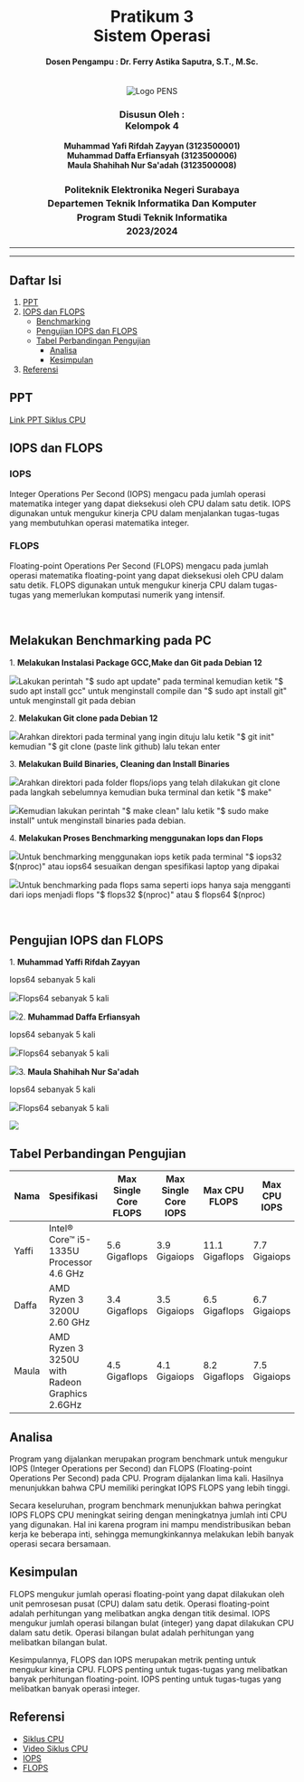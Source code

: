 <div align="center">
  <h1 style="text-align: center;font-weight: bold">Pratikum 3<br>Sistem Operasi</h1>
  <h4 style="text-align: center;">Dosen Pengampu : Dr. Ferry Astika Saputra, S.T., M.Sc.</h4>
</div>
<br/>
<div align="center">
  <img src="https://upload.wikimedia.org/wikipedia/id/4/44/Logo_PENS.png" alt="Logo PENS">
  <h3 style="text-align: center;">Disusun Oleh : <br>Kelompok 4</h3>
  <p style="text-align: center;">
    <strong>Muhammad Yafi Rifdah Zayyan (3123500001)</strong><br>
    <strong>Muhammad Daffa Erfiansyah (3123500006)</strong><br>
    <strong>Maula Shahihah Nur Sa'adah (3123500008)</strong>
  </p>

<h3 style="text-align: center;line-height: 1.5">Politeknik Elektronika Negeri Surabaya<br>Departemen Teknik Informatika Dan Komputer<br>Program Studi Teknik Informatika<br>2023/2024</h3>
  <hr><hr>
</div>

## Daftar Isi

1. [PPT](#ppt)
2. [IOPS dan FLOPS](#iops-flops)
   - [Benchmarking](#benchmarking)
   - [Pengujian IOPS dan FLOPS](#pengujian-iops-flops)
   - [Tabel Perbandingan Pengujian](#tabel-perbandingan-pengujian)
     - [Analisa](#analisa-pengujian)
     - [Kesimpulan](#kesimpulan)
3. [Referensi](#referensi)

## PPT
[Link PPT Siklus CPU](https://www.canva.com/design/DAF_RTHy4wk/7QWlAIIeue3ksGOfXBmg9Q/edit?utm_content=DAF_RTHy4wk&utm_campaign=designshare&utm_medium=link2&utm_source=sharebutton)
</br>

## IOPS dan FLOPS

<h3>IOPS</h3>

<p>Integer Operations Per Second (IOPS) mengacu pada jumlah operasi matematika integer yang dapat dieksekusi oleh CPU dalam satu detik. IOPS digunakan untuk mengukur kinerja CPU dalam menjalankan tugas-tugas yang membutuhkan operasi matematika integer.</p>

<h3>FLOPS</h3>

<p>Floating-point Operations Per Second (FLOPS) mengacu pada jumlah operasi matematika floating-point yang dapat dieksekusi oleh CPU dalam satu detik. FLOPS digunakan untuk mengukur kinerja CPU dalam tugas-tugas yang memerlukan komputasi numerik yang intensif.</p>
</br>

## Melakukan Benchmarking pada PC

<p>1.  <strong>Melakukan Instalasi Package GCC,Make dan Git pada Debian 12</strong></p>
<img src="img/sudo-apt-update.png"
<p>Lakukan perintah "$ sudo apt update" pada terminal kemudian ketik "$ sudo apt install gcc" untuk menginstall compile dan "$ sudo apt install git" untuk menginstall git pada debian</p>

<p>2. <strong>Melakukan Git clone pada Debian 12</strong></p>
<img src="img/git-clone.png"
<p>Arahkan direktori pada terminal yang ingin dituju lalu ketik "$ git init" kemudian "$ git clone (paste link github) lalu tekan enter</p>

<p>3. <strong>Melakukan Build Binaries, Cleaning dan Install Binaries</strong></p>
<img src="img/make.png"
<p>Arahkan direktori pada folder flops/iops yang telah dilakukan git clone pada langkah sebelumnya kemudian buka terminal dan ketik "$ make"</p>
<img src="img/make-clean.png"
<p>Kemudian lakukan perintah "$ make clean" lalu ketik "$ sudo make install" untuk menginstall binaries pada debian.</p>

<p>4. <strong>Melakukan Proses Benchmarking menggunakan Iops dan Flops</strong></p>
<img src="img/iops64.png"
<p>Untuk benchmarking menggunakan iops ketik pada terminal "$ iops32 $(nproc)" atau iops64 sesuaikan dengan spesifikasi laptop yang dipakai</p>
<img src="img/flops64.png"
<p>Untuk benchmarking pada flops sama seperti iops hanya saja mengganti dari iops menjadi flops "$ flops32 $(nproc)" atau $ flops64 $(nproc)</p>
</br>

## Pengujian IOPS dan FLOPS

<p>1.  <strong>Muhammad Yaffi Rifdah Zayyan</strong></p>

<p>Iops64 sebanyak 5 kali</p>
<img src="img/yaffi-iops64.jpeg"

<p>Flops64 sebanyak 5 kali</p>
<img src="img/yaffi-flops64.jpeg"

<p>2.  <strong>Muhammad Daffa Erfiansyah</strong></p>

<p>Iops64 sebanyak 5 kali</p>
<img src="img/daffa-iops64.jpeg"

<p>Flops64 sebanyak 5 kali</p>
<img src="img/daffa-flops64.jpeg"

<p>3.  <strong>Maula Shahihah Nur Sa'adah</strong></p>

<p>Iops64 sebanyak 5 kali</p>
<img src="img/maula-iops64.png"

<p>Flops64 sebanyak 5 kali</p>
<img src="img/maula-flops64.png"

</br>

## Tabel Perbandingan Pengujian

| Nama  | Spesifikasi                                   | Max Single Core FLOPS | Max Single Core IOPS | Max CPU FLOPS    | Max CPU IOPS   |
| ----- | --------------------------------------------- | --------------------- | -------------------- | ---------------- | ---------------|
| Yaffi | Intel® Core™ i5-1335U Processor  4.6 GHz      |  5.6 Gigaflops        | 3.9 Gigaiops         | 11.1 Gigaflops   | 7.7 Gigaiops   |
| Daffa | AMD Ryzen 3 3200U 2.60 GHz                    |  3.4 Gigaflops        | 3.5 Gigaiops         | 6.5  Gigaflops   | 6.7 Gigaiops   |
| Maula | AMD Ryzen 3 3250U with Radeon Graphics 2.6GHz |  4.5 Gigaflops        | 4.1 Gigaiops         | 8.2  Gigaflops   | 7.5 Gigaiops   |

## Analisa

<p>Program yang dijalankan merupakan program benchmark untuk mengukur IOPS (Integer Operations per Second) dan FLOPS (Floating-point Operations Per Second) pada CPU. Program dijalankan lima kali. Hasilnya menunjukkan bahwa CPU memiliki peringkat IOPS FLOPS yang lebih tinggi.</p>

<p>Secara keseluruhan, program benchmark menunjukkan bahwa peringkat IOPS FLOPS CPU meningkat seiring dengan meningkatnya jumlah inti CPU yang digunakan. Hal ini karena program ini mampu mendistribusikan beban kerja ke beberapa inti, sehingga memungkinkannya melakukan lebih banyak operasi secara bersamaan.
</p>

## Kesimpulan

<p>FLOPS mengukur jumlah operasi floating-point yang dapat dilakukan oleh unit pemrosesan pusat (CPU) dalam satu detik. Operasi floating-point adalah perhitungan yang melibatkan angka dengan titik desimal. IOPS mengukur jumlah operasi bilangan bulat (integer) yang dapat dilakukan CPU dalam satu detik. Operasi bilangan bulat adalah perhitungan yang melibatkan bilangan bulat.

Kesimpulannya, FLOPS dan IOPS merupakan metrik penting untuk mengukur kinerja CPU. FLOPS penting untuk tugas-tugas yang melibatkan banyak perhitungan floating-point. IOPS penting untuk tugas-tugas yang melibatkan banyak operasi integer.</p>

## Referensi

- [Siklus CPU](https://arifchairulanam.blogspot.com/2018/01/pengertian-dari-fetchingdecoding-dan.html)
- [Video Siklus CPU](https://www.youtube.com/watch?v=jFDMZpkUWCw)
- [IOPS](https://en.wikipedia.org/wiki/IOPS)
- [FLOPS](https://en.wikipedia.org/wiki/FLOPS)
